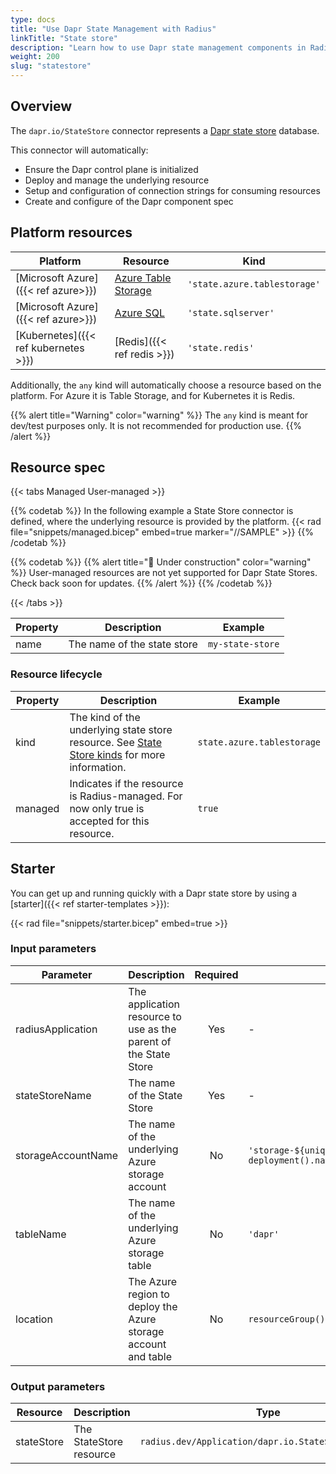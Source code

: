 ```yaml
---
type: docs
title: "Use Dapr State Management with Radius"
linkTitle: "State store"
description: "Learn how to use Dapr state management components in Radius"
weight: 200
slug: "statestore"
---
```


## Overview

The `dapr.io/StateStore` connector represents a [Dapr state store](https://docs.dapr.io/developing-applications/building-blocks/state-management/state-management-overview/) database.

This connector will automatically:
- Ensure the Dapr control plane is initialized
- Deploy and manage the underlying resource
- Setup and configuration of connection strings for consuming resources
- Create and configure of the Dapr component spec

## Platform resources

| Platform | Resource | Kind |
|----------|----------|------|
| [Microsoft Azure]({{< ref azure>}}) | [Azure Table Storage](#azure-table-storage) | `'state.azure.tablestorage'`
| [Microsoft Azure]({{< ref azure>}}) | [Azure SQL](#azure-table-storage) | `'state.sqlserver'`
| [Kubernetes]({{< ref kubernetes >}}) | [Redis]({{< ref redis >}}) | `'state.redis'`

Additionally, the `any` kind will automatically choose a resource based on the platform. For Azure it is Table Storage, and for Kubernetes it is Redis.

{{% alert title="Warning" color="warning" %}}
The `any` kind is meant for dev/test purposes only. It is not recommended for production use.
{{% /alert %}}

## Resource spec

{{< tabs Managed User-managed >}}

{{% codetab %}}
In the following example a State Store connector is defined, where the underlying resource is provided by the platform.
{{< rad file="snippets/managed.bicep" embed=true marker="//SAMPLE" >}}
{{% /codetab %}}

{{% codetab %}}
{{% alert title="🚧 Under construction" color="warning" %}}
User-managed resources are not yet supported for Dapr State Stores. Check back soon for updates.
{{% /alert %}}
{{% /codetab %}}

{{< /tabs >}}

| Property | Description | Example |
|----------|-------------|---------|
| name | The name of the state store | `my-state-store` |

### Resource lifecycle

| Property | Description | Example |
|----------|-------------|---------|
| kind | The kind of the underlying state store resource. See [State Store kinds](#platform-resources) for more information. | `state.azure.tablestorage`
| managed | Indicates if the resource is Radius-managed. For now only true is accepted for this resource. | `true`

## Starter

You can get up and running quickly with a Dapr state store by using a [starter]({{< ref starter-templates >}}):

{{< rad file="snippets/starter.bicep" embed=true >}}

### Input parameters

| Parameter | Description | Required | Default |
|-----------|-------------|:--------:|---------|
| radiusApplication | The application resource to use as the parent of the State Store | Yes | - |
| stateStoreName | The name of the State Store | Yes | - |
| storageAccountName | The name of the underlying Azure storage account | No | `'storage-${uniqueString(resourceGroup().id, deployment().name)}'` |
| tableName | The name of the underlying Azure storage table | No | `'dapr'` |
| location | The Azure region to deploy the Azure storage account and table | No | `resourceGroup().location` |

### Output parameters

| Resource | Description | Type |
|----------|-------------|------|
| stateStore | The StateStore resource | `radius.dev/Application/dapr.io.StateStore@v1alpha3` |
